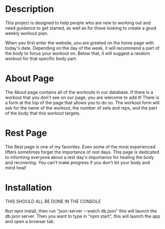 # Description
This project is designed to help people who are new to working out and need guidance to get started, as well as for those looking to create a good weekly workout plan.

When you first enter the website, you are greeted on the home page with today's date. Depending on the day of the week, it will recommend a part of the body to focus your workout on. Below that, it will suggest a random workout for that specific body part.

# About Page
The About page contains all of the workouts in our database. If there is a workout that you don't see on our page, you are welcome to add it! There is a form at the top of the page that allows you to do so. The workout form will ask for the name of the workout, the number of sets and reps, and the part of the body that this workout targets.

# Rest Page
The Rest page is one of my favorites. Even some of the most experienced lifters sometimes forget the importance of rest days. This page is dedicated to informing everyone about a rest day's importance for healing the body and recovering. You can't make progress if you don't let your body and mind heal!

# Installation
THIS SHOULD ALL BE DONE IN THE CONSOLE

Run npm install,
then run "json-server --watch db.json" this will launch the db.json server.
Then you want to type in "npm start", this will launch the app and open a browser tab.